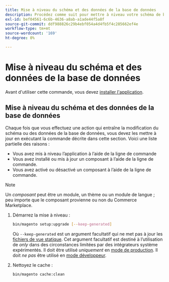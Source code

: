 ```yaml
---
title: Mise à niveau du schéma et des données de la base de données
description: Procédez comme suit pour mettre à niveau votre schéma de base de données Adobe Commerce.
exl-id: bef04561-6c6b-4636-a8ab-a1ade44f5a8f
source-git-commit: ddf988826c29b4ebf054a4d4fb5f4c285662ef4e
workflow-type: tm+mt
source-wordcount: '169'
ht-degree: 0%

---
```


# Mise à niveau du schéma et des données de la base de données

Avant d&#39;utiliser cette commande, vous devez [installer l&#39;application](../advanced.md).

## Mise à niveau du schéma et des données de la base de données

Chaque fois que vous effectuez une action qui entraîne la modification du schéma ou des données de la base de données, vous devez les mettre à jour en exécutant la commande décrite dans cette section. Voici une liste partielle des raisons :

* Vous avez mis à niveau l’application à l’aide de la ligne de commande
* Vous avez installé ou mis à jour un composant à l’aide de la ligne de commande.
* Vous avez activé ou désactivé un composant à l’aide de la ligne de commande.

>[!NOTE]
>
>Un *composant* peut être un module, un thème ou un module de langue ; peu importe que le composant provienne ou non du Commerce Marketplace.

1. Démarrez la mise à niveau :

   ```bash
   bin/magento setup:upgrade [--keep-generated]
   ```

   Où `--keep-generated` est un argument facultatif qui ne met pas à jour les [fichiers de vue statique](../../configuration/cli/static-view-file-deployment.md). Cet argument facultatif est destiné à l’utilisation de *only* dans des circonstances limitées par des intégrateurs système expérimentés. Il doit être utilisé *uniquement* en [mode de production](../../configuration/bootstrap/application-modes.md#production-mode). Il doit *ne pas* être utilisé en [mode développeur](../../configuration/bootstrap/application-modes.md#developer-mode).

1. Nettoyez le cache :

   ```bash
   bin/magento cache:clean
   ```
